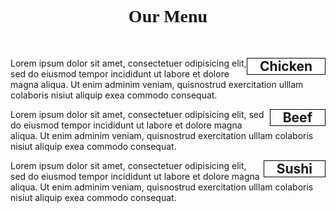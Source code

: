 <!DOCTYPE html>
<html>
<head>
<meta charset="utf-8">
<meta name="viewport" content="width=device-width, initial-scale=1">
<title>Our Menu</title>
<style>

/********** Base styles **********/
* {
  box-sizing: border-box;
}
h1 {
  margin-bottom: 50px;
  text-align: center;
  font-family: montserrat;
  font-weight: 800px;
}
h2 {
  padding-top: none;
  padding-bottom: none;
  padding-right: 20px;
  padding-left: 20px;
  border: 1px solid black;
  padding-block: 0px;
  display: inline-block;
  font-size: 1.5em;
  margin-block-start: 0px;
  margin-block-end: 0px;
  margin-inline-start: 0px;
  margin-inline-end: 0px;
  font-weight: bold;
  float: right;
}

p {
  border: 1px solid black;
  background-color: #928F8FFF;
  width: 100%;
  height: 200px;
  padding-top: 30px;
  padding bottom: 20px;
  padding-right: 20px;
  padding-left:20px;
  margin top: 20px;
  font-family: montserrat;
  font-size: 20px;
  color: black;
}

/* Simple Responsive Framework. */
.row {
  width: 100%;
}

/********** Large devices only **********/
@media (min-width: 1200px) and (max-width: 1600px) {
  .col-lg-1, .col-lg-2, .col-lg-3, .col-lg-4, .col-lg-5, .col-lg-6, .col-lg-7, .col-lg-8, .col-lg-9, .col-lg-10, .col-lg-11, .col-lg-12 {
    float: left;
    border: 1px solid black;
  }
  .col-lg-1 {
    width: 8.33%;
  }
  .col-lg-2 {
    width: 16.66%;
  }
  .col-lg-3 {
    width: 25%;
  }
  .col-lg-4 {
    width: 33.33%;
  }
  .col-lg-5 {
    width: 41.66%;
  }
  .col-lg-6 {
    width: 50%;
  }
  .col-lg-7 {
    width: 58.33%;
  }
  .col-lg-8 {
    width: 66.66%;
  }
  .col-lg-9 {
    width: 74.99%;
  }
  .col-lg-10 {
    width: 83.33%;
  }
  .col-lg-11 {
    width: 91.66%;
  }
  .col-lg-12 {
    width: 100%;
  }
}

/********** Medium devices only **********/
@media (min-width: 992px) and (max-width: 1199px) {
  .col-md-1, .col-md-2, .col-md-3, .col-md-4, .col-md-5, .col-md-6, .col-md-7, .col-md-8, .col-md-9, .col-md-10, .col-md-11, .col-md-12 {
    float: left;
    border: 1px solid black;
  }
  .col-md-1 {
    width: 8.33%;
  }
  .col-md-2 {
    width: 16.66%;
  }
  .col-md-3 {
    width: 25%;
  }
  .col-md-4 {
    width: 33.33%;
  }
  .col-md-5 {
    width: 41.66%;
  }
  .col-md-6 {
    width: 50%;
  }
  .col-md-7 {
    width: 58.33%;
  }
  .col-md-8 {
    width: 66.66%;
  }
  .col-md-9 {
    width: 74.99%;
  }
  .col-md-10 {
    width: 83.33%;
  }
  .col-md-11 {
    width: 91.66%;
  }
  .col-md-12 {
    width: 100%;
  }
}

/********** Small devices only **********/
@media max-width: 991px) {
  .col-md-1, .col-md-2, .col-md-3, .col-md-4, .col-md-5, .col-md-6, .col-md-7, .col-md-8, .col-md-9, .col-md-10, .col-md-11, .col-md-12 {
    float: left;
    border: 1px solid black;
  }
  .col-md-1 {
    width: 8.33%;
  }
  .col-md-2 {
    width: 16.66%;
  }
  .col-md-3 {
    width: 25%;
  }
  .col-md-4 {
    width: 33.33%;
  }
  .col-md-5 {
    width: 41.66%;
  }
  .col-md-6 {
    width: 50%;
  }
  .col-md-7 {
    width: 58.33%;
  }
  .col-md-8 {
    width: 66.66%;
  }
  .col-md-9 {
    width: 74.99%;
  }
  .col-md-10 {
    width: 83.33%;
  }
  .col-md-11 {
    width: 91.66%;
  }
  .col-md-12 {
    width: 100%;
  }
}
</style>
</head>
<body>
<h1>Our Menu</h1>

<div class="row">
  <div class="col-lg-3 col-md-6"><h2>Chicken</h2><p>Lorem ipsum dolor sit amet, consectetuer odipisicing elit, sed do eiusmod tempor incididunt ut labore et dolore magna aliqua. Ut enim adminim veniam, quisnostrud exercitation ulllam colaboris nisiut aliquip exea commodo consequat.</p></div>
  <div class="col-lg-3 col-md-6"><h2>Beef</h2><p>Lorem ipsum dolor sit amet, consectetuer odipisicing elit, sed do eiusmod tempor incididunt ut labore et dolore magna aliqua. Ut enim adminim veniam, quisnostrud exercitation ulllam colaboris nisiut aliquip exea commodo consequat.</p></div>
  <div class="col-lg-3 col-md-6"><h2>Sushi</h2><p>Lorem ipsum dolor sit amet, consectetuer odipisicing elit, sed do eiusmod tempor incididunt ut labore et dolore magna aliqua. Ut enim adminim veniam, quisnostrud exercitation ulllam colaboris nisiut aliquip exea commodo consequat.</p></div>
</div>

</body>
</html>
